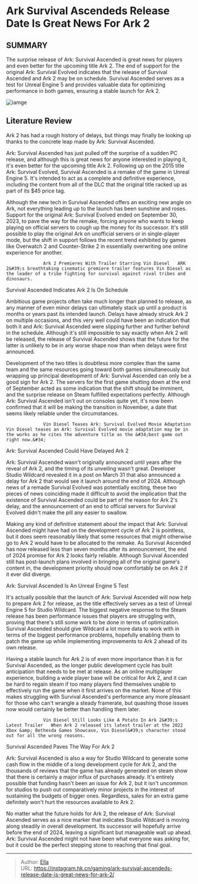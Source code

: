 # Ark Survival Ascendeds Release Date Is Great News For Ark 2


## SUMMARY 



  The surprise release of Ark: Survival Ascended is great news for players and even better for the upcoming title Ark 2.   The end of support for the original Ark: Survival Evolved indicates that the release of Survival Ascended and Ark 2 may be on schedule.   Survival Ascended serves as a test for Unreal Engine 5 and provides valuable data for optimizing performance in both games, ensuring a stable launch for Ark 2.  

![iamge](https://static1.srcdn.com/wordpress/wp-content/uploads/2023/11/1-ark-survival-ascended-s-release-date-is-great-news-for-ark-2.jpg)

## Literature Review

Ark 2 has had a rough history of delays, but things may finally be looking up thanks to the concrete leap made by Ark: Survival Ascended.




Ark: Survival Ascended has just pulled off the surprise of a sudden PC release, and although this is great news for anyone interested in playing it, it&#39;s even better for the upcoming title Ark 2. Following up on the 2015 title Ark: Survival Evolved, Survival Ascended is a remake of the game in Unreal Engine 5. It&#39;s intended to act as a complete and definitive experience, including the content from all of the DLC that the original title racked up as part of its $45 price tag.




Although the new tech in Survival Ascended offers an exciting new angle on Ark, not everything leading up to the launch has been sunshine and roses. Support for the original Ark: Survival Evolved ended on September 30, 2023, to pave the way for the remake, forcing anyone who wants to keep playing on official servers to cough up the money for its successor. It&#39;s still possible to play the original Ark on unofficial servers or in single-player mode, but the shift in support follows the recent trend exhibited by games like Overwatch 2 and Counter-Strike 2 in essentially overwriting one online experience for another.

                  Ark 2 Premieres With Trailer Starring Vin Diesel   ARK 2&#39;s breathtaking cinematic premiere trailer features Vin Diesel as the leader of a tribe fighting for survival against rival tribes and dinosaurs.    


 Survival Ascended Indicates Ark 2 Is On Schedule 
          




Ambitious game projects often take much longer than planned to release, as any manner of even minor delays can ultimately stack up until a product is months or years past its intended launch. Delays have already struck Ark 2 on multiple occasions, and this very well could have been an indication that both it and Ark: Survival Ascended were slipping further and further behind in the schedule. Although it&#39;s still impossible to say exactly when Ark 2 will be released, the release of Survival Ascended shows that the future for the latter is unlikely to be in any worse shape now than when delays were first announced.

Development of the two titles is doubtless more complex than the same team and the same resources going toward both games simultaneously but wrapping up principal development of Ark: Survival Ascended can only be a good sign for Ark 2. The servers for the first game shutting down at the end of September acted as some indication that the shift should be imminent, and the surprise release on Steam fulfilled expectations perfectly. Although Ark: Survival Ascended isn&#39;t out on consoles quite yet, it&#39;s now been confirmed that it will be making the transition in November, a date that seems likely reliable under the circumstances.




                  Vin Diesel Teases Ark: Survival Evolved Movie Adaptation   Vin Diesel teases an Ark: Survival Evolved movie adaptation may be in the works as he cites the adventure title as the &#34;best game out right now.&#34;    



 Ark: Survival Ascended Could Have Delayed Ark 2 
          

Ark: Survival Ascended wasn&#39;t originally announced until years after the reveal of Ark 2, and the timing of its unveiling wasn&#39;t great. Developer Studio Wildcard revealed it in a post on March 31 that also announced a delay for Ark 2 that would see it launch around the end of 2024. Although news of a remade Survival Evolved was potentially exciting, these two pieces of news coinciding made it difficult to avoid the implication that the existence of Survival Ascended could be part of the reason for Ark 2&#39;s delay, and the announcement of an end to official servers for Survival Evolved didn&#39;t make the pill any easier to swallow.




Making any kind of definitive statement about the impact that Ark: Survival Ascended might have had on the development cycle of Ark 2 is pointless, but it does seem reasonably likely that some resources that might otherwise go to Ark 2 would have to be allocated to the remake. As Survival Ascended has now released less than seven months after its announcement, the end of 2024 promise for Ark 2 looks fairly reliable. Although Survival Ascended still has post-launch plans involved in bringing all of the original game&#39;s content in, the development priority should now comfortably be on Ark 2 if it ever did diverge.



 Ark: Survival Ascended Is An Unreal Engine 5 Test 
          

It&#39;s actually possible that the launch of Ark: Survival Ascended will now help to prepare Ark 2 for release, as the title effectively serves as a test of Unreal Engine 5 for Studio Wildcard. The biggest negative response to the Steam release has been performance issues that players are struggling with, proving that there&#39;s still some work to be done in terms of optimization. Survival Ascended should give Wildcard a lot more data to work with in terms of the biggest performance problems, hopefully enabling them to patch the game up while implementing improvements to Ark 2 ahead of its own release.




Having a stable launch for Ark 2 is of even more importance than it is for Survival Ascended, as the longer public development cycle has built anticipation that needs to be met at release. As an online multiplayer experience, building a wide player base will be critical for Ark 2, and it can be hard to regain steam if too many players find themselves unable to effectively run the game when it first arrives on the market. None of this makes struggling with Survival Ascended&#39;s performance any more pleasant for those who can&#39;t wrangle a steady framerate, but quashing those issues now would certainly be better than handling them later.

                  Vin Diesel Still Looks Like A Potato In Ark 2&#39;s Latest Trailer   When Ark 2 released its latest trailer at the 2022 Xbox &amp; Bethesda Games Showcase, Vin Diesel&#39;s character stood out for all the wrong reasons.    



 Survival Ascended Paves The Way For Ark 2 
          




Ark: Survival Ascended is also a way for Studio Wildcard to generate some cash flow in the middle of a long development cycle for Ark 2, and the thousands of reviews that the game has already generated on steam show that there is certainly a major influx of purchases already. It&#39;s entirely possible that funding hasn&#39;t been an issue for Ark 2, but it isn&#39;t uncommon for studios to push out comparatively minor projects in the interest of sustaining the budgets of bigger ones. Regardless, sales for an extra game definitely won&#39;t hurt the resources available to Ark 2.

No matter what the future holds for Ark 2, the release of Ark: Survival Ascended serves as a nice marker that indicates Studio Wildcard is moving along steadily in overall development. Its successor will hopefully arrive before the end of 2024, leaving a significant but manageable wait up ahead. Ark: Survival Ascended might not have been what everyone was asking for, but it could be the perfect stepping stone to reaching that final goal.






---

> Author: [Ella](https://instagram.hk.cn/)  
> URL: https://instagram.hk.cn/gaming/ark-survival-ascendeds-release-date-is-great-news-for-ark-2/  

